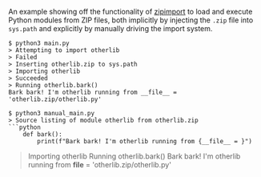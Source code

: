 An example showing off the functionality of [zipimport] to load and execute Python
modules from ZIP files, both implicitly by injecting the `.zip` file into `sys.path`
and explicitly by manually driving the import system.

[zipimport]: https://docs.python.org/3/library/zipimport.html

```
$ python3 main.py
> Attempting to import otherlib
> Failed
> Inserting otherlib.zip to sys.path
> Importing otherlib
> Succeeded
> Running otherlib.bark()
Bark bark! I'm otherlib running from __file__ = 'otherlib.zip/otherlib.py'

$ python3 manual_main.py
> Source listing of module otherlib from otherlib.zip
```python
    def bark():
        print(f"Bark bark! I'm otherlib running from {__file__ = }")
```
> Importing otherlib
> Running otherlib.bark()
Bark bark! I'm otherlib running from __file__ = 'otherlib.zip/otherlib.py'
```
